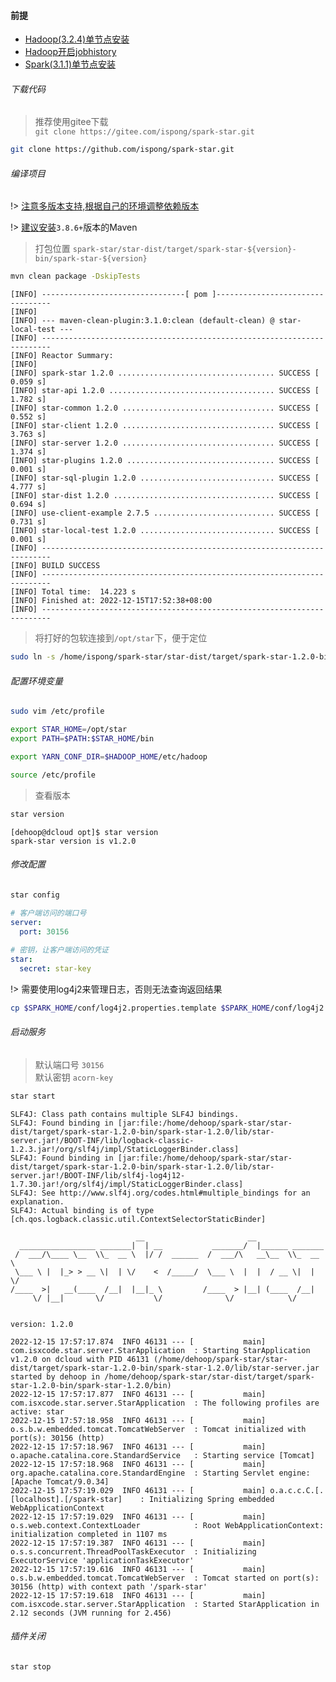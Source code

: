 #### 前提

- [Hadoop(3.2.4)单节点安装](https://ispong.isxcode.com/hadoop/hadoop/hadoop%20%E5%8D%95%E8%8A%82%E7%82%B9%E5%AE%89%E8%A3%85/)
- [Hadoop开启jobhistory](https://ispong.isxcode.com/hadoop/hadoop/hadoop%20Jobhistory/)
- [Spark(3.1.1)单节点安装](https://ispong.isxcode.com/hadoop/spark/spark%20%E5%8D%95%E8%8A%82%E7%82%B9%E5%AE%89%E8%A3%85/)

###### 下载代码

> 推荐使用gitee下载 </br>
> `git clone https://gitee.com/ispong/spark-star.git`

```bash
git clone https://github.com/ispong/spark-star.git
```

###### 编译项目

!> [注意多版本支持,根据自己的环境调整依赖版本](/zh-cn/install/多版本支持.md)

!> [建议安装](https://ispong.isxcode.com/spring/maven/maven%20%E5%AE%89%E8%A3%85/)`3.8.6+`版本的Maven

> 打包位置 `spark-star/star-dist/target/spark-star-${version}-bin/spark-star-${version}`

```bash
mvn clean package -DskipTests
```

```log
[INFO] --------------------------------[ pom ]---------------------------------
[INFO] 
[INFO] --- maven-clean-plugin:3.1.0:clean (default-clean) @ star-local-test ---
[INFO] ------------------------------------------------------------------------
[INFO] Reactor Summary:
[INFO] 
[INFO] spark-star 1.2.0 ................................... SUCCESS [  0.059 s]
[INFO] star-api 1.2.0 ..................................... SUCCESS [  1.782 s]
[INFO] star-common 1.2.0 .................................. SUCCESS [  0.552 s]
[INFO] star-client 1.2.0 .................................. SUCCESS [  3.763 s]
[INFO] star-server 1.2.0 .................................. SUCCESS [  1.374 s]
[INFO] star-plugins 1.2.0 ................................. SUCCESS [  0.001 s]
[INFO] star-sql-plugin 1.2.0 .............................. SUCCESS [  4.777 s]
[INFO] star-dist 1.2.0 .................................... SUCCESS [  0.694 s]
[INFO] use-client-example 2.7.5 ........................... SUCCESS [  0.731 s]
[INFO] star-local-test 1.2.0 .............................. SUCCESS [  0.001 s]
[INFO] ------------------------------------------------------------------------
[INFO] BUILD SUCCESS
[INFO] ------------------------------------------------------------------------
[INFO] Total time:  14.223 s
[INFO] Finished at: 2022-12-15T17:52:38+08:00
[INFO] ------------------------------------------------------------------------
```

> 将打好的包软连接到`/opt/star`下，便于定位

```bash
sudo ln -s /home/ispong/spark-star/star-dist/target/spark-star-1.2.0-bin/spark-star-1.2.0 /opt/star
```

###### 配置环境变量

```bash
sudo vim /etc/profile
```

```bash
export STAR_HOME=/opt/star
export PATH=$PATH:$STAR_HOME/bin

export YARN_CONF_DIR=$HADOOP_HOME/etc/hadoop
```

```bash
source /etc/profile
```

> 查看版本

```bash
star version
```

```text
[dehoop@dcloud opt]$ star version
spark-star version is v1.2.0
```

###### 修改配置

```bash
star config
```

```yaml
# 客户端访问的端口号
server:
  port: 30156 
  
# 密钥，让客户端访问的凭证  
star:
  secret: star-key
```

!> 需要使用log4j2来管理日志，否则无法查询返回结果

```bash
cp $SPARK_HOME/conf/log4j2.properties.template $SPARK_HOME/conf/log4j2.properties
```

###### 启动服务

> 默认端口号 `30156` </br>
> 默认密钥 `acorn-key`

```bash
star start
```

```log
SLF4J: Class path contains multiple SLF4J bindings.
SLF4J: Found binding in [jar:file:/home/dehoop/spark-star/star-dist/target/spark-star-1.2.0-bin/spark-star-1.2.0/lib/star-server.jar!/BOOT-INF/lib/logback-classic-1.2.3.jar!/org/slf4j/impl/StaticLoggerBinder.class]
SLF4J: Found binding in [jar:file:/home/dehoop/spark-star/star-dist/target/spark-star-1.2.0-bin/spark-star-1.2.0/lib/star-server.jar!/BOOT-INF/lib/slf4j-log4j12-1.7.30.jar!/org/slf4j/impl/StaticLoggerBinder.class]
SLF4J: See http://www.slf4j.org/codes.html#multiple_bindings for an explanation.
SLF4J: Actual binding is of type [ch.qos.logback.classic.util.ContextSelectorStaticBinder]

                            __                       __
  _________________ _______|  | __           _______/  |______ _______
 /  ___/\____ \__  \\_  __ \  |/ /  ______  /  ___/\   __\__  \\_  __ \
 \___ \ |  |_> > __ \|  | \/    <  /_____/  \___ \  |  |  / __ \|  | \/
/____  >|   __(____  /__|  |__|_ \         /____  > |__| (____  /__|
     \/ |__|       \/           \/              \/            \/


version: 1.2.0

2022-12-15 17:57:17.874  INFO 46131 --- [           main] com.isxcode.star.server.StarApplication  : Starting StarApplication v1.2.0 on dcloud with PID 46131 (/home/dehoop/spark-star/star-dist/target/spark-star-1.2.0-bin/spark-star-1.2.0/lib/star-server.jar started by dehoop in /home/dehoop/spark-star/star-dist/target/spark-star-1.2.0-bin/spark-star-1.2.0/bin)
2022-12-15 17:57:17.877  INFO 46131 --- [           main] com.isxcode.star.server.StarApplication  : The following profiles are active: star
2022-12-15 17:57:18.958  INFO 46131 --- [           main] o.s.b.w.embedded.tomcat.TomcatWebServer  : Tomcat initialized with port(s): 30156 (http)
2022-12-15 17:57:18.967  INFO 46131 --- [           main] o.apache.catalina.core.StandardService   : Starting service [Tomcat]
2022-12-15 17:57:18.968  INFO 46131 --- [           main] org.apache.catalina.core.StandardEngine  : Starting Servlet engine: [Apache Tomcat/9.0.34]
2022-12-15 17:57:19.029  INFO 46131 --- [           main] o.a.c.c.C.[.[localhost].[/spark-star]    : Initializing Spring embedded WebApplicationContext
2022-12-15 17:57:19.029  INFO 46131 --- [           main] o.s.web.context.ContextLoader            : Root WebApplicationContext: initialization completed in 1107 ms
2022-12-15 17:57:19.387  INFO 46131 --- [           main] o.s.s.concurrent.ThreadPoolTaskExecutor  : Initializing ExecutorService 'applicationTaskExecutor'
2022-12-15 17:57:19.616  INFO 46131 --- [           main] o.s.b.w.embedded.tomcat.TomcatWebServer  : Tomcat started on port(s): 30156 (http) with context path '/spark-star'
2022-12-15 17:57:19.618  INFO 46131 --- [           main] com.isxcode.star.server.StarApplication  : Started StarApplication in 2.12 seconds (JVM running for 2.456)
```

###### 插件关闭

```bash
star stop
```
